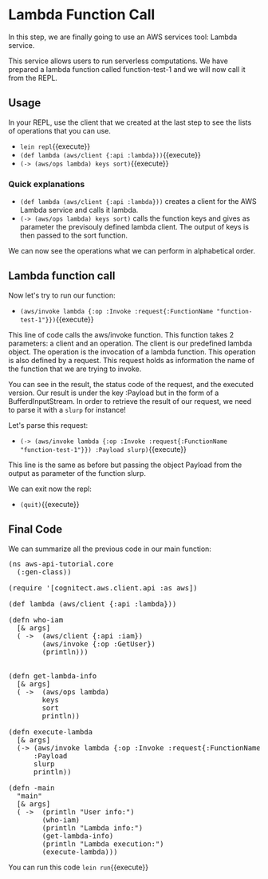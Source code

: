 # Lambda Function Call

In this step, we are finally going to use an AWS services tool: Lambda service.

This service allows users to run serverless computations. We have prepared a lambda function called function-test-1 and we will now call it from the REPL.

## Usage
In your REPL, use the client that we created at the last step to see the lists of operations that you can use. 
- `lein repl`{{execute}}
- `(def lambda (aws/client {:api :lambda}))`{{execute}}
- `(-> (aws/ops lambda) keys sort)`{{execute}}

### Quick explanations
* `(def lambda (aws/client {:api :lambda}))` creates a client for the AWS Lambda service and calls it lambda.
* `(-> (aws/ops lambda) keys sort)` calls the function keys and gives as parameter the previsouly defined lambda client. The output of keys is then passed to the sort function. 

We can now see the operations what we can perform in alphabetical order. 

## Lambda function call
Now let's try to run our function:

- `(aws/invoke lambda {:op :Invoke :request{:FunctionName "function-test-1"}})`{{execute}}

This line of code calls the aws/invoke function. This function takes 2 parameters: a client and an operation. The client is our predefined lambda object. The operation is the invocation of a lambda function. This operation is also defined by a request. This request holds as information the name of the function that we are trying to invoke. 

You can see in the result, the status code of the request, and the executed version. 
Our result is under the key :Payload but in the form of a BufferdInputStream. 
In order to retrieve the result of our request, we need to parse it with a `slurp` for instance!

Let's parse this request: 

- `(-> (aws/invoke lambda {:op :Invoke :request{:FunctionName "function-test-1"}}) :Payload slurp)`{{execute}}

This line is the same as before but passing the object Payload from the output as parameter of the function slurp. 

We can exit now the repl:
- `(quit)`{{execute}}

## Final Code

We can summarize all the previous code in our main function:

<pre class="file" data-filename="aws-api-tutorial/src/aws_api_tutorial/core.clj" 
    data-target="replace">
(ns aws-api-tutorial.core
  (:gen-class))

(require '[cognitect.aws.client.api :as aws])

(def lambda (aws/client {:api :lambda}))

(defn who-iam
  [& args]
  ( ->  (aws/client {:api :iam})
        (aws/invoke {:op :GetUser})
        (println)))


(defn get-lambda-info 
  [& args]
  ( ->  (aws/ops lambda)
        keys
        sort
        println))

(defn execute-lambda
  [& args]
  (-> (aws/invoke lambda {:op :Invoke :request{:FunctionName "function-test-1"}})
      :Payload 
      slurp
      println))

(defn -main 
  "main"
  [& args]
  ( ->  (println "User info:")
        (who-iam)
        (println "Lambda info:")
        (get-lambda-info)
        (println "Lambda execution:")
        (execute-lambda)))
</pre>

You can run this code `lein run`{{execute}}
